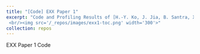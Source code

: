 ```yaml
---
title: "[Code] EXX Paper 1"
excerpt: "Code and Profiling Results of [H.-Y. Ko, J. Jia, B. Santra, X. Wu, R. Car, and R. A. DiStasio Jr., _J. Chem. Theory Comput._ *16*, 3757 (2020).]
 <br/><img src='/_repos/images/exx1-toc.png' width='300'>"
collection: repos
---
```


EXX Paper 1 Code
